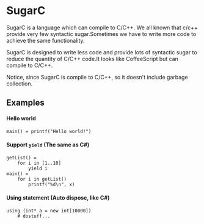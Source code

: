 # SugarC
SugarC is a language which can compile to C/C++.
We all known that c/c++ provide very few syntactic sugar.Sometimes we have to write more code to achieve the same functionality.

SugarC is designed to write less code and provide lots of syntactic sugar to reduce the quantity of C/C++ code.It looks like CoffeeScript but can compile to C/C++.

Notice, since SugarC is compile to C/C++, so it doesn't include garbage collection.

## Examples

#### Hello world
```
main() = printf("Hello world!") 
``` 

#### Support `yield` (The same as C#)
```
getList() =
	for i in [1..10]
		yield i
main() =
	for i in getList()
		printf("%d\n", x)
```

#### Using statement (Auto dispose, like C#)
```
using (int* a = new int[10000])
	# dostuff...
```